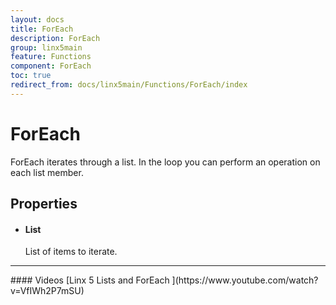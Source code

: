 ```yaml
---
layout: docs
title: ForEach
description: ForEach
group: linx5main
feature: Functions
component: ForEach
toc: true
redirect_from: docs/linx5main/Functions/ForEach/index
---
```


ForEach
=======

ForEach iterates through a list. In the loop you can perform an
operation on each list member.

Properties
----------

-  #### List

    List of items to iterate.

<hr>
#### Videos
[Linx 5 Lists and ForEach ](https://www.youtube.com/watch?v=VfIWh2P7mSU)
